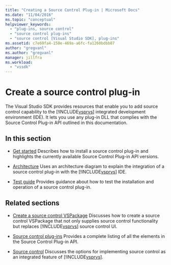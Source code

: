 ```yaml
---
title: "Creating a Source Control Plug-in | Microsoft Docs"
ms.date: "11/04/2016"
ms.topic: "conceptual"
helpviewer_keywords:
  - "plug-ins, source control"
  - "source control plug-ins"
  - "source control [Visual Studio SDK], plug-ins"
ms.assetid: c7e69fa4-150e-469a-a6fc-fa1260bdbb07
author: "gregvanl"
ms.author: "gregvanl"
manager: jillfra
ms.workload:
  - "vssdk"
---
```

# Create a source control plug-in
The Visual Studio SDK provides resources that enable you to add source control capability to the [!INCLUDE[vsprvs](../../code-quality/includes/vsprvs_md.md)] integrated development environment (IDE). It lets you use any plug-in DLL that complies with the Source Control Plug-in API outlined in this documentation.

## In this section
- [Get started](../../extensibility/internals/getting-started-with-source-control-plug-ins.md)
 Describes how to install a source control plug-in and highlights the currently available Source Control Plug-in API versions.

- [Architecture](../../extensibility/internals/source-control-plug-in-architecture.md)
 Uses an architecture diagram to explain the integration of a source control plug-in with the [!INCLUDE[vsprvs](../../code-quality/includes/vsprvs_md.md)] IDE.

- [Test guide](../../extensibility/internals/test-guide-for-source-control-plug-ins.md)
 Provides guidance about how to test the installation and operation of a source control plug-in.

## Related sections
- [Create a source control VSPackage](../../extensibility/internals/creating-a-source-control-vspackage.md)
 Discusses how to create a source control VSPackage that not only supplies source control functionality but replaces [!INCLUDE[vsprvs](../../code-quality/includes/vsprvs_md.md)] source control UI.

- [Source control plug-ins](../../extensibility/source-control-plug-ins.md)
 Provides a complete listing of all the elements in the Source Control Plug-in API.

- [Source control](../../extensibility/internals/source-control.md)
 Discusses the options for implementing source control as an integrated feature of [!INCLUDE[vsprvs](../../code-quality/includes/vsprvs_md.md)].
